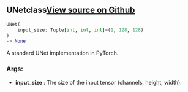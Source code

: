 ## UNet<span class="tag">class</span><a class="sourcelink" href=https://github.com/fastestimator/fastestimator/blob/r1.0/fastestimator/architecture/pytorch/unet.py/#L74-L114>View source on Github</a>
```python
UNet(
	input_size: Tuple[int, int, int]=(1, 128, 128)
)
-> None
```
A standard UNet implementation in PyTorch.


<h3>Args:</h3>

* **input_size** :  The size of the input tensor (channels, height, width).



